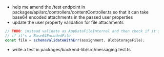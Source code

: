 - help me amend the /test endpoint in packages/api/src/controllers/contentController.ts so that it can take base64 encoded attachments in the passed user properties
- update the user property validation for file attachments

```typescript
// TODO: instead validate as AppDataFileInternal and then check if it's a blob storage file
// if it's a Base64EncodedFile
const file = schemaValidateWithErr(assignment, BlobStorageFile);
```

- write a test in packages/backend-lib/src/messaging.test.ts